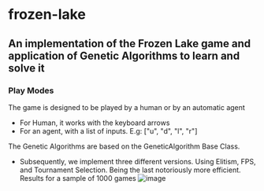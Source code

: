 # frozen-lake

## An implementation of the Frozen Lake game and application of Genetic Algorithms to learn and solve it

### Play Modes
The game is designed to be played by a human or by an automatic agent
- For Human, it works with the keyboard arrows
- For an agent, with a list of inputs. E.g: ["u", "d", "l", "r"]

The Genetic Algorithms are based on the GeneticAlgorithm Base Class. 
- Subsequently, we implement three different versions. Using Elitism, FPS, and Tournament Selection. Being the last notoriously more efficient. 
Results for a sample of 1000 games
![image](https://github.com/lucarso120/frozen-lake/assets/45951783/eb02ce2e-21e4-4424-b3fb-2288838a956f)
